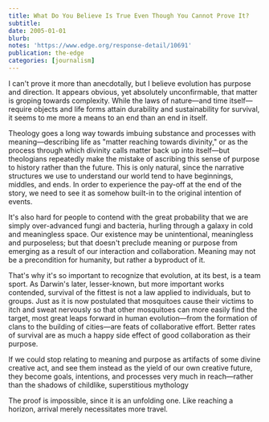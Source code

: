 ```yaml
---
title: What Do You Believe Is True Even Though You Cannot Prove It?
subtitle:
date: 2005-01-01
blurb:
notes: 'https://www.edge.org/response-detail/10691'
publication: the-edge
categories: [journalism]
---
```


I can't prove it more than anecdotally, but I believe evolution has purpose and direction. It appears obvious, yet absolutely unconfirmable, that matter is groping towards complexity. While the laws of nature—and time itself—require objects and life forms attain durability and sustainability for survival, it seems to me more a means to an end than an end in itself.

Theology goes a long way towards imbuing substance and processes with meaning—describing life as "matter reaching towards divinity," or as the process through which divinity calls matter back up into itself—but theologians repeatedly make the mistake of ascribing this sense of purpose to history rather than the future. This is only natural, since the narrative structures we use to understand our world tend to have beginnings, middles, and ends. In order to experience the pay-off at the end of the story, we need to see it as somehow built-in to the original intention of events.

It's also hard for people to contend with the great probability that we are simply over-advanced fungi and bacteria, hurling through a galaxy in cold and meaningless space. Our existence may be unintentional, meaningless and purposeless; but that doesn't preclude meaning or purpose from emerging as a result of our interaction and collaboration. Meaning may not be a precondition for humanity, but rather a byproduct of it.

That's why it's so important to recognize that evolution, at its best, is a team sport. As Darwin's later, lesser-known, but more important works contended, survival of the fittest is not a law applied to individuals, but to groups. Just as it is now postulated that mosquitoes cause their victims to itch and sweat nervously so that other mosquitoes can more easily find the target, most great leaps forward in human evolution—from the formation of clans to the building of cities—are feats of collaborative effort. Better rates of survival are as much a happy side effect of good collaboration as their purpose.

If we could stop relating to meaning and purpose as artifacts of some divine creative act, and see them instead as the yield of our own creative future, they become goals, intentions, and processes very much in reach—rather than the shadows of childlike, superstitious mythology

The proof is impossible, since it is an unfolding one. Like reaching a horizon, arrival merely necessitates more travel.
